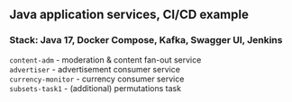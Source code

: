 
## Java application services, CI/CD example
### Stack: Java 17, Docker Compose, Kafka, Swagger UI, Jenkins

`content-adm`       - moderation & content fan-out service     
`advertiser`        - advertisement consumer service  
`currency-monitor`  - currency consumer service  
`subsets-task1`     - (additional) permutations task

 

